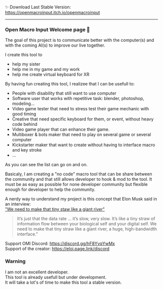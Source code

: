✨ Download Last Stable Version:  
https://openmacroinput.itch.io/openmacroinput    

----------------------------------------------------

### Open Macro Input Welcome page 👋

The goal of this project is to communicate better with the computer(s) and with the coming AI(s) to improve our live together.

I create this tool to 
- help my sister
- help me in my game and my work
- help me create virtual keyboard for XR

By having fun creating this tool, I realizee that I can be usefull to:
- People with disability that still want to use computer
- Software user that works with repetitive task: blender, photoshop, modeling...
- Video game tester that need to stress test their game mechanic with good timing
- Creative that need specific keyboard for them, or event, without heavy code behind
- Video game player that can enhance their game.
- Multiboxer & bots maker that need to play on several game or several computer
- Kickstarter maker that want to create without having to interface macro and key stroke
- ...

As you can see the list can go on and on.

Basicaly, I am creating a "no code" macro tool that can be share between the community and that still allows developer to hook & mod to the tool. 
It must be as easy as possible for none developer community but flexible enough for developer to help the community.

A nerdy way to understand my project is this concept that Elon Musk said in an interview:  
["We need to make that tiny staw like a giant river"](https://youtu.be/MYfDtSCvex0?t=295)    
> It’s just that the data rate ... it’s slow, very slow. It’s like a tiny straw of information flow between your biological self and your digital self. We need to make that tiny straw like a giant river, a huge, high-bandwidth interface.”  


Support OMI Discord: https://discord.gg/hF8YvqYwMx  
Support of the creator: https://eloi.page.link/discord    


### Warning  

I am not an excellent developer.  
This tool is already usefull but under development.  
It will take a lot's of time to make this tool a stable version.  


  
